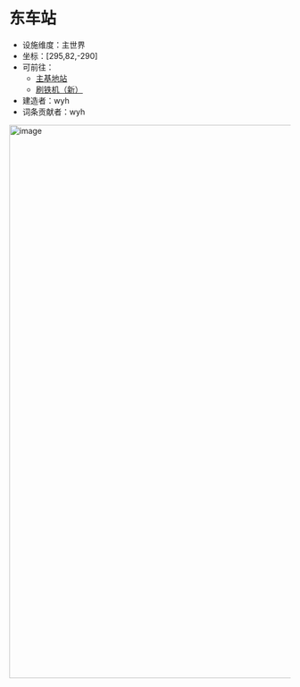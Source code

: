 # 东车站
* 设施维度：主世界
* 坐标：[295,82,-290]
* 可前往：
  * [主基地站](https://github.com/PKU-SESS-MCserver/MCserver-Configuration/new/main/facilities/%E4%BA%A4%E9%80%9A/%E9%93%81%E9%81%93/%E4%B8%BB%E5%9F%BA%E5%9C%B0%E7%AB%99.md)
  * [刷铁机（新）](https://github.com/PKU-SESS-MCserver/MCserver-Configuration/blob/main/facilities/%E4%B8%BB%E4%B8%96%E7%95%8C/%E5%88%B7%E9%93%81%E6%9C%BA%EF%BC%88%E6%96%B0%EF%BC%89.md)
* 建造者：wyh
* 词条贡献者：wyh
<img width="1920" height="991" alt="image" src="https://github.com/user-attachments/assets/cd6b87cb-31e2-455c-a49b-2867a5c3201d" />
